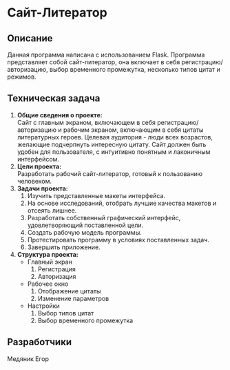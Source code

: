 Сайт-Литератор
=

Описание
-
Данная программа написана с использованием Flask. Программа представляет собой сайт-литератор,
она включает в себя регистрацию/авторизацию, выбор временного промежутка, несколько типов цитат и режимов.


Техническая задача
-
1. **Общие сведения о проекте:** <br>
    Сайт с главным экраном, включающем в себя регистрацию/авторизацию и рабочим экраном, включающим в себя цитаты литературных героев.
    Целевая аудитория - люди всех возрастов, желающие подчерпнуть интересную цитату. Сайт должен
    быть удобен для пользователя, с интуитивно понятным и лаконичным интерфейсом.
2. **Цели проекта:** <br>
    Разработать рабочий сайт-литератор, готовый к пользованию человеком.
3. **Задачи проекта:** 
   1. Изучить представленные макеты интерфейса.
   2. На основе исследований, отобрать лучшие качества макетов и отсеять лишнее.
   3. Разработать собственный графический интерфейс, удовлетворяющий поставленной цели.
   4. Создать рабочую модель программы.
   5. Протестировать программу в условиях поставленных задач.
   6. Завершить приложение.
4. **Структура проекта:** 
    * Главный экран
        1. Регистрация
        2. Авторизация
    * Рабочее окно
        1. Отображение цитаты
        2. Изменение параметров
    * Настройки
      1. Выбор типов цитат
      2. Выбор временного промежутка

Разработчики
-
Медяник Егор<br>
   
